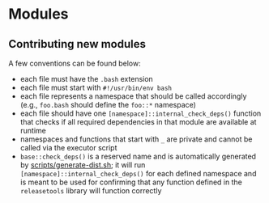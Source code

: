 # Modules

## Contributing new modules

A few conventions can be found below:

- each file must have the `.bash` extension
- each file must start with `#!/usr/bin/env bash`
- each file represents a namespace that should be called accordingly (e.g., `foo.bash` should define the `foo::*` namespace)
- each file should have one `[namespace]::internal_check_deps()` function that checks if all required dependencies in that module are available at runtime
- namespaces and functions that start with `_` are private and cannot be called via the executor script
- `base::check_deps()` is a reserved name and is automatically generated by [scripts/generate-dist.sh](../scripts/generate-dist.sh); it will run `[namespace]::internal_check_deps()` for each defined namespace and is meant to be used for confirming that any function defined in the `releasetools` library will function correctly
